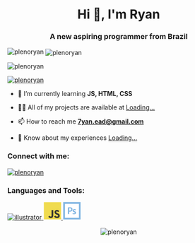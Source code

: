<h1 align="center">Hi 👋, I'm Ryan</h1>
<h3 align="center">A new aspiring programmer from Brazil</h3>



<p><img align="left" src="https://github-readme-stats.vercel.app/api/top-langs?username=plenoryan&show_icons=true&theme=apprentice&include_all_commits=true&count_private=true" alt="plenoryan" /></p>

<p>&nbsp;<img align="center" src="https://github-readme-stats.vercel.app/api?username=plenoryan&theme=apprentice&show_icons=true&locale=en" alt="plenoryan" /></p>

<p align="left"> <img src="https://komarev.com/ghpvc/?username=plenoryan&label=Profile%20views&color=0e75b6&style=flat" alt="plenoryan" /> </p>

<p align="left"> <a href="https://github.com/ryo-ma/github-profile-trophy"><img src="https://github-profile-trophy.vercel.app/?username=plenoryan&theme=alduin" alt="plenoryan" /></a> </p>

- 🌱 I’m currently learning **JS, HTML, CSS**

- 👨‍💻 All of my projects are available at [Loading...](Loading...)

- 📫 How to reach me **7yan.ead@gmail.com**

- 📄 Know about my experiences [Loading...](Loading...)

<h3 align="left">Connect with me:</h3>
<p align="left">
<a href="https://instagram.com/plenoryan" target="blank"><img align="center" src="https://raw.githubusercontent.com/rahuldkjain/github-profile-readme-generator/master/src/images/icons/Social/instagram.svg" alt="plenoryan" height="30" width="40" /></a>
</p>

<h3 align="left">Languages and Tools:</h3>
<p align="left"> <a href="https://www.adobe.com/in/products/illustrator.html" target="_blank" rel="noreferrer"> <img src="https://www.vectorlogo.zone/logos/adobe_illustrator/adobe_illustrator-icon.svg" alt="illustrator" width="40" height="40"/> </a> <a href="https://developer.mozilla.org/en-US/docs/Web/JavaScript" target="_blank" rel="noreferrer"> <img src="https://raw.githubusercontent.com/devicons/devicon/master/icons/javascript/javascript-original.svg" alt="javascript" width="40" height="40"/> </a> <a href="https://www.photoshop.com/en" target="_blank" rel="noreferrer"> <img src="https://raw.githubusercontent.com/devicons/devicon/master/icons/photoshop/photoshop-line.svg" alt="photoshop" width="40" height="40"/> </a> </p>

<center><p><img align="center" src="http://github-readme-streak-stats.herokuapp.com?user=plenoryan&theme=git-dark&border_radius=100&locale=pt-br&sideNums=FFD79C&sideLabels=DDDDDD&currStreakNum=FFD79C&currStreakLabel=DDDDDD&ring=FFFFFF&fire=FFD79C&dates=FFD79C&background=2D2D2D&stroke=FFD79C&border=FFFFFF" alt="plenoryan" /></p></center>
 
